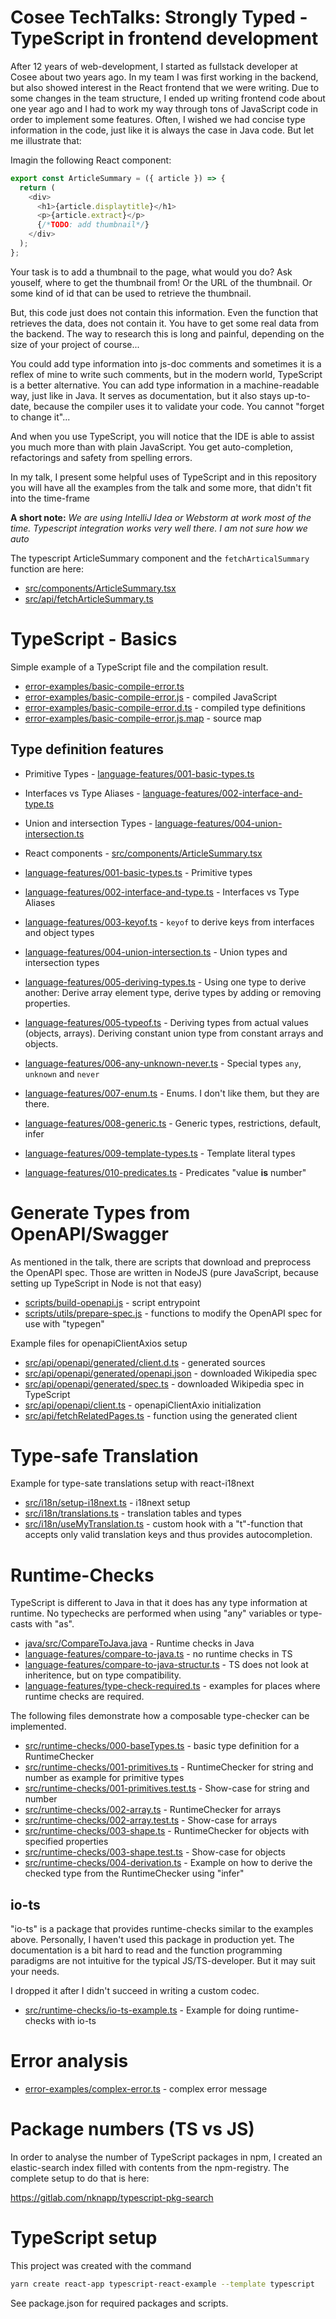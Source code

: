# Cosee TechTalks: Strongly Typed - TypeScript in frontend development

After 12 years of web-development, I started as fullstack developer at Cosee about two years ago. In my team I was first working in the backend, but also showed interest in the React frontend that we were writing.
Due to some changes in the team structure, I ended up writing frontend code about one year ago and I had to work my way through tons of JavaScript code in order to implement some features. Often, I wished we had
concise type information in the code, just like it is always the case in Java code. But let me illustrate that:

Imagin the following React component:

```js
export const ArticleSummary = ({ article }) => {
  return (
    <div>
      <h1>{article.displaytitle}</h1>
      <p>{article.extract}</p>
      {/*TODO: add thumbnail*/}
    </div>
  );
};
```

Your task is to add a thumbnail to the page, what would you do? Ask youself, where to get the thumbnail from! Or the URL of the thumbnail. Or some kind of id that can be used to retrieve the thumbnail.

But, this code just does not contain this information. Even the function that retrieves the data, does not
contain it. You have to get some real data from the backend. The way to research this is long and painful, depending on the size of your project of course...

You could add type information into js-doc comments and sometimes it is a reflex of mine to write such
comments, but in the modern world, TypeScript is a better alternative. You can add type information in a
machine-readable way, just like in Java. It serves as documentation, but it also stays up-to-date, because
the compiler uses it to validate your code. You cannot "forget to change it"...

And when you use TypeScript, you will notice that the IDE is able to assist you much more than with plain
JavaScript. You get auto-completion, refactorings and safety from spelling errors.

In my talk, I present some helpful uses of TypeScript and in this repository you will have all the examples from the talk and some more, that didn't fit into the time-frame

**A short note:** _We are using IntelliJ Idea or Webstorm at work most of the time. Typescript integration works very well there. I am not sure how we auto_

The typescript ArticleSummary component and the `fetchArticalSummary` function are here:

- [src/components/ArticleSummary.tsx](src/components/ArticleSummary.tsx)
- [src/api/fetchArticleSummary.ts](src/api/fetchArticleSummary.ts)

# TypeScript - Basics

Simple example of a TypeScript file and the compilation result.

- [error-examples/basic-compile-error.ts](error-examples/basic-compile-error.ts)
- [error-examples/basic-compile-error.js](error-examples/basic-compile-error.js) - compiled JavaScript
- [error-examples/basic-compile-error.d.ts](error-examples/basic-compile-error.d.ts) - compiled type definitions
- [error-examples/basic-compile-error.js.map](error-examples/basic-compile-error.js.map) - source map

## Type definition features

- Primitive Types - [language-features/001-basic-types.ts](language-features/001-basic-types.ts)
- Interfaces vs Type Aliases - [language-features/002-interface-and-type.ts](language-features/002-interface-and-type.ts)
- Union and intersection Types - [language-features/004-union-intersection.ts](language-features/004-union-intersection.ts)
- React components - [src/components/ArticleSummary.tsx](src/components/ArticleSummary.tsx)

- [language-features/001-basic-types.ts](language-features/001-basic-types.ts) - Primitive types
- [language-features/002-interface-and-type.ts](language-features/002-interface-and-type.ts) - Interfaces vs Type Aliases
- [language-features/003-keyof.ts](language-features/003-keyof.ts) - `keyof` to derive keys from interfaces and object types
- [language-features/004-union-intersection.ts](language-features/004-union-intersection.ts) - Union types and intersection types
- [language-features/005-deriving-types.ts](language-features/005-deriving-types.ts) - Using one type to derive another: Derive array element type, derive types by adding or removing properties.
- [language-features/005-typeof.ts](language-features/005-typeof.ts) - Deriving types from actual values (objects, arrays). Deriving constant union type from constant arrays and objects.
- [language-features/006-any-unknown-never.ts](language-features/006-any-unknown-never.ts) - Special types `any`, `unknown` and `never`
- [language-features/007-enum.ts](language-features/007-enum.ts) - Enums. I don't like them, but they are there.
- [language-features/008-generic.ts](language-features/008-generic.ts) - Generic types, restrictions, default, infer
- [language-features/009-template-types.ts](language-features/009-template-types.ts) - Template literal types
- [language-features/010-predicates.ts](language-features/010-predicates.ts) - Predicates "value **is** number"

# Generate Types from OpenAPI/Swagger

As mentioned in the talk, there are scripts that download and preprocess the OpenAPI spec.
Those are written in NodeJS (pure JavaScript, because setting up TypeScript in Node is not that easy)

- [scripts/build-openapi.js](scripts/build-openapi.js) - script entrypoint 
- [scripts/utils/prepare-spec.js](scripts/utils/prepare-spec.js) - functions to modify the OpenAPI spec for use with "typegen"

Example files for openapiClientAxios setup

- [src/api/openapi/generated/client.d.ts](src/api/openapi/generated/client.d.ts) - generated sources
- [src/api/openapi/generated/openapi.json](src/api/openapi/generated/openapi.json) - downloaded Wikipedia spec
- [src/api/openapi/generated/spec.ts](src/api/openapi/generated/spec.ts) - downloaded Wikipedia spec in TypeScript
- [src/api/openapi/client.ts](src/api/openapi/client.ts) - openapiClientAxio initialization
- [src/api/fetchRelatedPages.ts](src/api/fetchRelatedPages.ts) - function using the generated client


# Type-safe Translation

Example for type-sate translations setup with react-i18next

- [src/i18n/setup-i18next.ts](src/i18n/setup-i18next.ts) - i18next setup
- [src/i18n/translations.ts](src/i18n/translations.ts) - translation tables and types
- [src/i18n/useMyTranslation.ts](src/i18n/useMyTranslation.ts) - custom hook with a "t"-function that accepts only valid translation keys and thus provides autocompletion.

# Runtime-Checks

TypeScript is different to Java in that it does has any type information at runtime.
No typechecks are performed when using "any" variables or type-casts with "as".

- [java/src/CompareToJava.java](java/src/CompareToJava.java) - Runtime checks in Java
- [language-features/compare-to-java.ts](language-features/compare-to-java.ts) - no runtime checks in TS
- [language-features/compare-to-java-structur.ts](language-features/compare-to-java-structur.ts) - TS does not look at inheritence, but on type compatibility.
- [language-features/type-check-required.ts](language-features/type-check-required.ts) - examples for places where runtime checks are required.

The following files demonstrate how a composable type-checker can be implemented.

* [src/runtime-checks/000-baseTypes.ts](src/runtime-checks/000-baseTypes.ts) - basic type definition for a RuntimeChecker
* [src/runtime-checks/001-primitives.ts](src/runtime-checks/001-primitives.ts) - RuntimeChecker for string and number as example for primitive types
* [src/runtime-checks/001-primitives.test.ts](src/runtime-checks/001-primitives.test.ts) - Show-case for string and number
* [src/runtime-checks/002-array.ts](src/runtime-checks/002-array.ts) - RuntimeChecker for arrays
* [src/runtime-checks/002-array.test.ts](src/runtime-checks/002-array.test.ts) - Show-case for arrays  
* [src/runtime-checks/003-shape.ts](src/runtime-checks/003-shape.ts) - RuntimeChecker for objects with specified properties
* [src/runtime-checks/003-shape.test.ts](src/runtime-checks/003-shape.test.ts) - Show-case for objects
* [src/runtime-checks/004-derivation.ts](src/runtime-checks/004-derivation.ts) - Example on how to derive the checked type from the RuntimeChecker using "infer"

## io-ts

"io-ts" is a package that provides runtime-checks similar to the examples above.
Personally, I haven't used this package in production yet. The documentation is a bit hard to read 
and the function programming paradigms are not intuitive for the typical JS/TS-developer. But it
may suit your needs.

I dropped it after I didn't succeed in writing a custom codec.

- [src/runtime-checks/io-ts-example.ts](src/runtime-checks/io-ts-example.ts) - Example for doing runtime-checks with io-ts

# Error analysis

- [error-examples/complex-error.ts](error-examples/complex-error.ts) - complex error message

# Package numbers (TS vs JS)

In order to analyse the number of TypeScript packages in npm, I
created an elastic-search index filled with contents from the npm-registry.
The complete setup to do that is here:

https://gitlab.com/nknapp/typescript-pkg-search

# TypeScript setup

This project was created with the command

```bash
yarn create react-app typescript-react-example --template typescript
```

See package.json for required packages and scripts.
